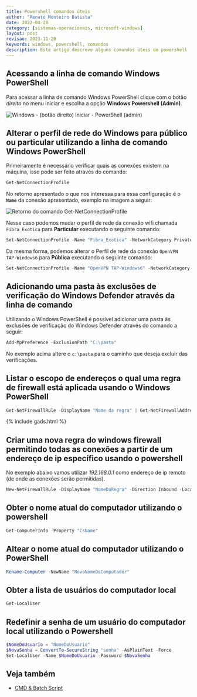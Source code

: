 ```yaml
---
title: Powershell comandos úteis
author: "Renato Monteiro Batista"
date: 2022-04-28
category: [sistemas-operacionais, microsoft-windows]
layout: post
revisao: 2023-11-20
keywords: windows, powershell, comandos
description: Este artigo descreve alguns comandos úteis do powershell
---
```


## Acessando a linha de comando Windows PowerShell

Para acessar a linha de comando Windows PowerShell clique com o botão _direito_ no menu iniciar e escolha a opção **Windows Powershell (Admin)**.

![Windows - (botão direito) Iniciar - PowerShell (admin)]({{site.img}}windows-botao-direito-iniciar-powershell-admin.png)

## Alterar o perfil de rede do Windows para público ou particular utilizando a linha de comando Windows PowerShell

Primeiramente é necessário verificar quais as conexões existem na máquina, isso pode ser feito através do comando:

```powershell
Get-NetConnectionProfile
```

No retorno apresentado o que nos interessa para essa configuração é  o **`Name`** da conexão apresentado, exemplo na imagem a seguir:

![Retorno do comando Get-NetConnectionProfile]({{site.img}}windows-powershell-netconnectionprofile.png)

Nesse caso podemos mudar o perfil de rede da conexão wifi chamada `Fibra_Exotica` para **Particular** executando o seguinte comando:

```powershell
Set-NetConnectionProfile -Name "Fibra_Exotica" -NetworkCategory Private
```

Da mesma forma, podemos alterar o Perfil de rede da conexão `OpenVPN TAP-Windows6` para **Pública** executando o seguinte comando:

```powershell
Set-NetConnectionProfile -Name "OpenVPN TAP-Windows6" -NetworkCategory Public
```

## Adicionando uma pasta às exclusões de verificação do Windows Defender através da linha de comando

Utilizando o Windows PowerShell é possível adicionar uma pasta às exclusões de verificação do Windows Defender através do comando a seguir:

```powershell
Add-MpPreference -ExclusionPath "C:\pasta"
```

No exemplo acima altere o `c:\pasta` para o caminho que deseja excluir das verificações.

## Listar o escopo de endereços o qual uma regra de firewall está aplicada usando o Windows PowerShell

```powershell
Get-NetFirewallRule -DisplayName "Nome da regra" | Get-NetFirewallAddressFilter
```

{% include gads.html %}

## Criar uma nova regra do windows firewall permitindo todas as conexões a partir de um endereço de ip específico usando o powershell

No exemplo abaixo vamos utilizar *192.168.0.1* como endereço de ip remoto (de onde as conexões serão permitidas).

```powershell
New-NetFirewallRule -DisplayName "NomeDaRegra" -Direction Inbound -LocalAddress Any -RemoteAddress 192.168.0.1 -Action Allow
```

## Obter o nome atual do computador utilizando o powershell

```powershell
Get-ComputerInfo -Property "CsName"
```

## Altear o nome atual do computador utilizando o PowerShell

```powershell
Rename-Computer -NewName "NovoNomeDoComputador"
```

## Obter a lista de usuários do computador local

```powershell
Get-LocalUser
```

## Redefinir a senha de um usuário do computador local utilizando o Powershell

```powershell
$NomeDoUsuario = "NomeDoUsuario"
$NovaSenha = ConvertTo-SecureString "senha" -AsPlainText -Force
Set-LocalUser -Name $NomeDoUsuario -Password $NovaSenha
```

## Veja também

* [CMD & Batch Script](/ajuda/sistemas-operacionais/microsoft-windows/cmd)